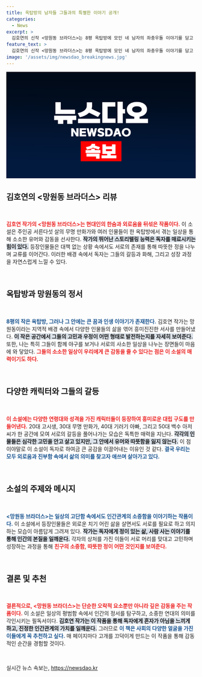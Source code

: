 ```yaml
---
title: 옥탑방의 남자들 그들과의 특별한 이야기 공개!
categories:
  - News
excerpt: >
  김호연의 신작 <망원동 브라더스>는 8평 옥탑방에 모인 네 남자의 좌충우돌 이야기를 담고 있다. 다양한 연령과 배경을 가진 이들이 만들어내는 유쾌한 케미와 우정은 독자에게 삶의 소중함을 일깨운다.
feature_text: >
  김호연의 신작 <망원동 브라더스>는 8평 옥탑방에 모인 네 남자의 좌충우돌 이야기를 담고 있다. 다양한 연령과 배경을 가진 이들이 만들어내는 유쾌한 케미와 우정은 독자에게 삶의 소중함을 일깨운다.
image: '/assets/img/newsdao_breakingnews.jpg'
---
```


<p><img src="/assets/img/newsdao_breakingnews.jpg" alt="bookingtag 속보" /></p>

<h2 data-ke-size="size26">김호연의 <망원동 브라더스> 리뷰</h2>

<p data-ke-size="size16">&nbsp;</p>

<p><b><span style="color: #ee2323;">김호연 작가의 &lt;망원동 브라더스&gt;는 현대인의 한숨과 외로움을 뒤섞은 작품이다.</span></b> 이 소설은 주인공 서른다섯 살의 무명 만화가와 여러 인물들이 한 옥탑방에서 겪는 일상을 통해 소소한 유머와 감동을 선사한다. <b><span style="background-color: #21538527;">작가의 뛰어난 스토리텔링 능력은 독자를 매료시키는 힘이 있다.</span></b> 등장인물들은 대책 없는 상황 속에서도 서로의 존재를 통해 따뜻한 정을 나누며 교류를 이어간다. 이러한 배경 속에서 독자는 그들의 갈등과 화해, 그리고 성장 과정을 자연스럽게 느낄 수 있다. </p>

<p data-ke-size="size16">&nbsp;</p>

<h2 data-ke-size="size26">옥탑방과 망원동의 정서</h2>

<p data-ke-size="size16">&nbsp;</p>

<p><b><span style="color: #1a5490;">8평의 작은 옥탑방, 그러나 그 안에는 큰 꿈과 인생 이야기가 존재한다.</span></b> 김호연 작가는 망원동이라는 지역적 배경 속에서 다양한 인물들의 삶을 엮어 흥미진진한 서사를 만들어냈다. <b><span style="background-color: #21538527;">이 작은 공간에서 그들의 고민과 우정이 어떤 형태로 발전하는지를 자세히 보여준다.</span></b> 또한, 나는 특히 그들이 함께 야구를 보거나 서로의 사소한 일상을 나누는 장면들이 마음에 와 닿았다. <b><span style="color: #ee2323;">그들의 소소한 일상이 우리에게 큰 감동을 줄 수 있다는 점은 이 소설의 매력이기도 하다.</span></b></p>

<p data-ke-size="size16">&nbsp;</p>

<h2 data-ke-size="size26">다양한 캐릭터와 그들의 갈등</h2>

<p data-ke-size="size16">&nbsp;</p>

<p><b><span style="color: #ee2323;">이 소설에는 다양한 연령대와 성격을 가진 캐릭터들이 등장하여 흥미로운 대립 구도를 만들어낸다.</span></b> 20대 고시생, 30대 무명 만화가, 40대 기러기 아빠, 그리고 50대 백수 아저씨가 한 공간에 모여 서로의 갈등을 풀어나가는 모습은 독특한 매력을 지닌다. <b><span style="background-color: #21538527;">각각의 인물들은 심각한 고민을 안고 살고 있지만, 그 안에서 유머와 따뜻함을 잃지 않는다.</span></b> 이 점이야말로 이 소설이 독자로 하여금 큰 공감을 이끌어내는 이유인 것 같다. <b><span style="color: #1a5490;">결국 우리는 모두 외로움과 진부함 속에서 삶의 의미를 찾고자 애쓰며 살아가고 있다.</span></b></p>

<p data-ke-size="size16">&nbsp;</p>

<h2 data-ke-size="size26">소설의 주제와 메시지</h2>

<p data-ke-size="size16">&nbsp;</p>

<p><b><span style="color: #1a5490;">&lt;망원동 브라더스&gt;는 일상의 고단함 속에서도 인간관계의 소중함을 이야기하는 작품이다.</span></b> 이 소설에서 등장인물들은 외로운 치기 어린 삶을 살면서도 서로를 필요로 하고 의지하는 모습이 아름답게 그려져 있다. <b><span style="background-color: #21538527;">작가는 독자에게 정이 있는 삶, 사람 사는 이야기를 통해 인간의 본질을 일깨운다.</span></b> 각자의 상처를 가진 이들이 서로 머리를 맞대고 고민하며 성장하는 과정을 통해 <b><span style="color: #ee2323;">친구의 소중함, 따뜻한 정이 어떤 것인지를 보여준다.</span></b></p>

<p data-ke-size="size16">&nbsp;</p>

<h2 data-ke-size="size26">결론 및 추천</h2>

<p data-ke-size="size16">&nbsp;</p>

<p><b><span style="color: #ee2323;">결론적으로, &lt;망원동 브라더스&gt;는 단순한 오락적 요소뿐만 아니라 깊은 감동을 주는 작품이다.</span></b> 이 소설은 일상의 평범함 속에서 인간의 정서를 탐구하고, 소중한 연대의 의미를 각인시키는 필독서이다. <b><span style="background-color: #21538527;">김호연 작가는 이 작품을 통해 독자에게 혼자가 아님을 느끼게 하고, 진정한 인간관계의 가치를 일깨운다.</span></b> 그러므로 <b><span style="color: #1a5490;">이 책은 사회의 다양한 얼굴을 가진 이들에게 꼭 추천하고 싶다.</span></b> 매 페이지마다 고개를 끄덕이게 만드는 이 작품을 통해 감동적인 순간을 경험할 것이다. </p>

<p data-ke-size="size16">&nbsp;</p>
실시간 뉴스 속보는, <a href="https://newsdao.kr" rel="dofollow">https://newsdao.kr</a>


